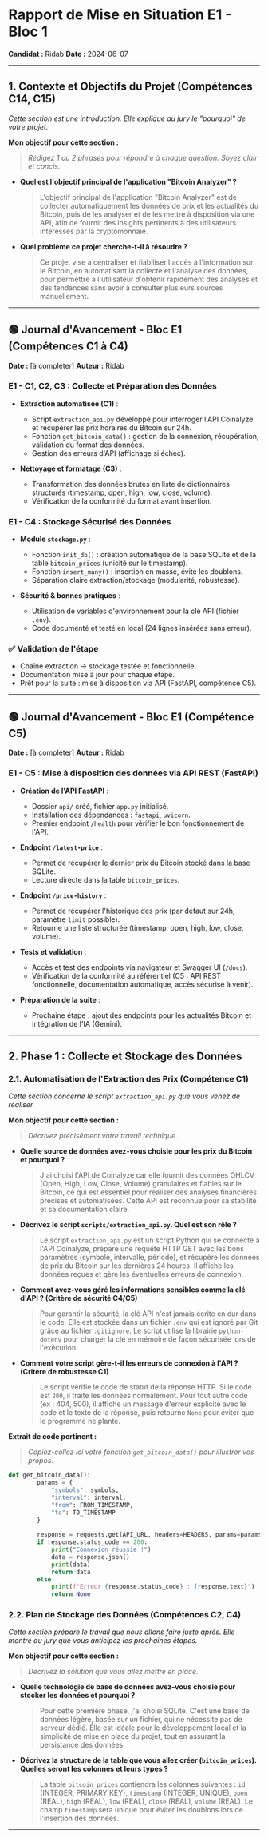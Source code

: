 # Rapport de Mise en Situation E1 - Bloc 1

**Candidat :** Ridab
**Date :** 2024-06-07

---

## 1. Contexte et Objectifs du Projet (Compétences C14, C15)

*Cette section est une introduction. Elle explique au jury le "pourquoi" de votre projet.*

**Mon objectif pour cette section :**
> *Rédigez 1 ou 2 phrases pour répondre à chaque question. Soyez clair et concis.*

- **Quel est l'objectif principal de l'application "Bitcoin Analyzer" ?**
  > L'objectif principal de l'application "Bitcoin Analyzer" est de collecter automatiquement les données de prix et les actualités du Bitcoin, puis de les analyser et de les mettre à disposition via une API, afin de fournir des insights pertinents à des utilisateurs intéressés par la cryptomonnaie.

- **Quel problème ce projet cherche-t-il à résoudre ?**
  > Ce projet vise à centraliser et fiabiliser l'accès à l'information sur le Bitcoin, en automatisant la collecte et l'analyse des données, pour permettre à l'utilisateur d'obtenir rapidement des analyses et des tendances sans avoir à consulter plusieurs sources manuellement.

---

## 🟢 Journal d'Avancement - Bloc E1 (Compétences C1 à C4)

**Date :** [à compléter]
**Auteur :** Ridab

### E1 - C1, C2, C3 : Collecte et Préparation des Données

- **Extraction automatisée (C1)** :
  - Script `extraction_api.py` développé pour interroger l'API Coinalyze et récupérer les prix horaires du Bitcoin sur 24h.
  - Fonction `get_bitcoin_data()` : gestion de la connexion, récupération, validation du format des données.
  - Gestion des erreurs d'API (affichage si échec).

- **Nettoyage et formatage (C3)** :
  - Transformation des données brutes en liste de dictionnaires structurés (timestamp, open, high, low, close, volume).
  - Vérification de la conformité du format avant insertion.

### E1 - C4 : Stockage Sécurisé des Données

- **Module `stockage.py`** :
  - Fonction `init_db()` : création automatique de la base SQLite et de la table `bitcoin_prices` (unicité sur le timestamp).
  - Fonction `insert_many()` : insertion en masse, évite les doublons.
  - Séparation claire extraction/stockage (modularité, robustesse).

- **Sécurité & bonnes pratiques** :
  - Utilisation de variables d'environnement pour la clé API (fichier `.env`).
  - Code documenté et testé en local (24 lignes insérées sans erreur).

### ✅ Validation de l'étape

- Chaîne extraction → stockage testée et fonctionnelle.
- Documentation mise à jour pour chaque étape.
- Prêt pour la suite : mise à disposition via API (FastAPI, compétence C5).

---

## 🟢 Journal d'Avancement - Bloc E1 (Compétence C5)

**Date :** [à compléter]
**Auteur :** Ridab

### E1 - C5 : Mise à disposition des données via API REST (FastAPI)

- **Création de l'API FastAPI** :
  - Dossier `api/` créé, fichier `app.py` initialisé.
  - Installation des dépendances : `fastapi`, `uvicorn`.
  - Premier endpoint `/health` pour vérifier le bon fonctionnement de l'API.

- **Endpoint `/latest-price`** :
  - Permet de récupérer le dernier prix du Bitcoin stocké dans la base SQLite.
  - Lecture directe dans la table `bitcoin_prices`.

- **Endpoint `/price-history`** :
  - Permet de récupérer l'historique des prix (par défaut sur 24h, paramètre `limit` possible).
  - Retourne une liste structurée (timestamp, open, high, low, close, volume).

- **Tests et validation** :
  - Accès et test des endpoints via navigateur et Swagger UI (`/docs`).
  - Vérification de la conformité au référentiel (C5 : API REST fonctionnelle, documentation automatique, accès sécurisé à venir).

- **Préparation de la suite** :
  - Prochaine étape : ajout des endpoints pour les actualités Bitcoin et intégration de l'IA (Gemini).

---

## 2. Phase 1 : Collecte et Stockage des Données

### 2.1. Automatisation de l'Extraction des Prix (Compétence C1)

*Cette section concerne le script `extraction_api.py` que vous venez de réaliser.*

**Mon objectif pour cette section :**
> *Décrivez précisément votre travail technique.*

- **Quelle source de données avez-vous choisie pour les prix du Bitcoin et pourquoi ?**
  > J'ai choisi l'API de Coinalyze car elle fournit des données OHLCV (Open, High, Low, Close, Volume) granulaires et fiables sur le Bitcoin, ce qui est essentiel pour réaliser des analyses financières précises et automatisées. Cette API est reconnue pour sa stabilité et sa documentation claire.

- **Décrivez le script `scripts/extraction_api.py`. Quel est son rôle ?**
  > Le script `extraction_api.py` est un script Python qui se connecte à l'API Coinalyze, prépare une requête HTTP GET avec les bons paramètres (symbole, intervalle, période), et récupère les données de prix du Bitcoin sur les dernières 24 heures. Il affiche les données reçues et gère les éventuelles erreurs de connexion.

- **Comment avez-vous géré les informations sensibles comme la clé d'API ? (Critère de sécurité C4/C5)**
  > Pour garantir la sécurité, la clé API n'est jamais écrite en dur dans le code. Elle est stockée dans un fichier `.env` qui est ignoré par Git grâce au fichier `.gitignore`. Le script utilise la librairie `python-dotenv` pour charger la clé en mémoire de façon sécurisée lors de l'exécution.

- **Comment votre script gère-t-il les erreurs de connexion à l'API ? (Critère de robustesse C1)**
  > Le script vérifie le code de statut de la réponse HTTP. Si le code est `200`, il traite les données normalement. Pour tout autre code (ex : 404, 500), il affiche un message d'erreur explicite avec le code et le texte de la réponse, puis retourne `None` pour éviter que le programme ne plante.

**Extrait de code pertinent :**
> *Copiez-collez ici votre fonction `get_bitcoin_data()` pour illustrer vos propos.*

```python
def get_bitcoin_data():
        params = {
            "symbols": symbols,
            "interval": interval,
            "from": FROM_TIMESTAMP,
            "to": TO_TIMESTAMP
        }
        
        response = requests.get(API_URL, headers=HEADERS, params=params)
        if response.status_code == 200:
            print("Connexion réussie !")
            data = response.json()
            print(data)
            return data
        else:
            print(f"Erreur {response.status_code} : {response.text}")
            return None
```

### 2.2. Plan de Stockage des Données (Compétences C2, C4)

*Cette section prépare le travail que nous allons faire juste après. Elle montre au jury que vous anticipez les prochaines étapes.*

**Mon objectif pour cette section :**
> *Décrivez la solution que vous allez mettre en place.*

- **Quelle technologie de base de données avez-vous choisie pour stocker les données et pourquoi ?**
  > Pour cette première phase, j'ai choisi SQLite. C'est une base de données légère, basée sur un fichier, qui ne nécessite pas de serveur dédié. Elle est idéale pour le développement local et la simplicité de mise en place du projet, tout en assurant la persistance des données.

- **Décrivez la structure de la table que vous allez créer (`bitcoin_prices`). Quelles seront les colonnes et leurs types ?**
  > La table `bitcoin_prices` contiendra les colonnes suivantes : `id` (INTEGER, PRIMARY KEY), `timestamp` (INTEGER, UNIQUE), `open` (REAL), `high` (REAL), `low` (REAL), `close` (REAL), `volume` (REAL). Le champ `timestamp` sera unique pour éviter les doublons lors de l'insertion des données.

--- 